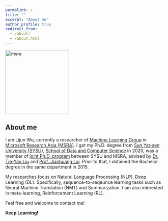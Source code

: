```yaml
---
permalink: /
title: ""
excerpt: "About me"
author_profile: true
redirect_from: 
  - /about/
  - /about.html
---
```


<img src="https://apeterswu.github.io/images/msra.png" alt="msra"  width="200">

About me
------
I am Lijun Wu, currently a researcher of [Machine Learning Group](https://www.microsoft.com/en-us/research/group/machine-learning-research-group/) in [Microsoft Research Asia (MSRA)](https://www.msra.cn/). I got my Ph.D. degree from [Sun Yat-sen University (SYSU)](http://www.sysu.edu.cn/2012/en/index.htm), [School of Data and Computer Science](http://sdcs.sysu.edu.cn/) in 2020, was a member of [joint Ph.D. program](https://www.msra.cn/zh-cn/connections/academic-programs/joint-phd) between SYSU and MSRA, advised by [Dr. Tie-Yan Liu](https://www.microsoft.com/en-us/research/people/tyliu/) and [Prof. Jianhuang Lai](http://sdcs.sysu.edu.cn/content/2498). Prior to that, I obtained the Bachelor degree in the same department in 2015. 

My researches focus on Natural Language Processing (NLP), Deep Learning (DL). Specifically, sequence-to-seqeunce learning tasks such as Neural Machine Translation (NMT) and Summarization. I am also interested in meta-learning, Reinforcement Learning (RL).

Feel free and welcome to contact me!

<strong>Keep Learning!</strong>

<div style="width: 250px; margin: auto;">
		<script type="text/javascript" id="clustrmaps" src="//cdn.clustrmaps.com/map_v2.js?cl=ffffff&w=a&t=tt&d=DqbbzWwcRTMYjO1e01t5kB_HHvBm_7eWoxdlOK1UCuo"></script>
</div>